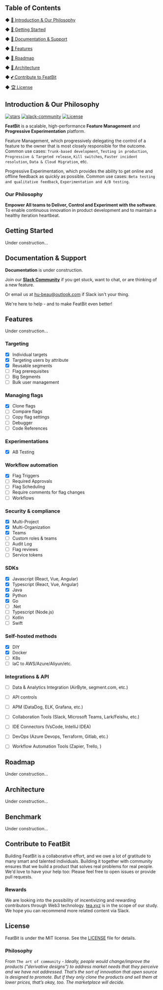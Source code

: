 
## Table of Contents

◆ [:mega: Introduction & Our Philosophy](#introduction--our-philosophy)

◆ [:birthday: Getting Started](#getting-started)

◆ [:syringe: Documentation & Support](#documentation--support)

◆ [:rocket: Features](#features)

◆ [:mag_right: Roadmap](#roadmap)

◆ [:house_with_garden: Architecture](#architecture)

◆ [:two_hearts: Contribute to FeatBit](#contribute-to-featbit)

◆ [:trophy: License](#license)

## Introduction & Our Philosophy

[![stars](https://img.shields.io/github/stars/featbit/featbit.svg?style=flat&logo=github&colorB=red&label=stars)](https://github.com/featbit/featbit)                   [![slack-community](https://img.shields.io/badge/slack-join-3CC798?style=social&logo=slack)](https://join.slack.com/t/featbit/shared_invite/zt-1ew5e2vbb-x6Apan1xZOaYMnFzqZkGNQ)  [![License](https://img.shields.io/static/v1?label=license&message=MIT&color=brightgreen)](https://github.com/featbit/featbit/blob/main/LICENSE)

**FeatBit** is a scalable, high-performance **Feature Management** and **Progressive Experimentation** platform.

Feature Management, which progressively delegating the control of a feature to the owner that is most closely responsible for the outcome. Common use cases: `Trunk-based development`, `Testing in production`, `Progressive & Targeted release`, `Kill switches`, `Faster incident resolution`, `Data & Cloud Migration`, etc.
    
Progressive Experimentation, which provides the ability to get online and offline feedback as quickly as possible. Common use cases: `Beta testing and qualitative feedback`, `Experimentation and A/B testing`.

### Our Philosophy
**Empower All teams to Deliver, Control and Experiment with the software**. To enable continuous innovation in product development and to maintain a healthy iteration heartbeat. 


## Getting Started

Under construction...

## Documentation & Support

**Documentation** is under construction.

Join our [**Slack Community**](https://join.slack.com/t/featbit/shared_invite/zt-1ew5e2vbb-x6Apan1xZOaYMnFzqZkGNQ) if you get stuck, want to chat, or are thinking of a new feature.

Or email us at hu-beau@outlook.com if Slack isn't your thing.

We're here to help - and to make FeatBit even better!

## Features

Under construction...

### Targeting
- [x] Individual targets
- [x] Targeting users by attribute
- [x] Reusable segments
- [ ] Flag prerequisites
- [ ] Big Segments
- [ ] Bulk user management

### Managing flags
- [x] Clone flags
- [ ] Compare flags
- [ ] Copy flag settings
- [ ] Debugger
- [ ] Code References

### Experimentations
- [x] AB Testing

### Workflow automation
- [x] Flag Triggers
- [ ] Required Approvals
- [ ] Flag Scheduling
- [ ] Require comments for flag changes
- [ ] Workflows

### Security & compliance
- [x] Multi-Project
- [x] Multi-Organization
- [x] Teams
- [ ] Custom roles & teams
- [ ] Audit Log
- [ ] Flag reviews
- [ ] Service tokens

### SDKs
- [x] Javascript (React, Vue, Angular)
- [x] Typescript (React, Vue, Angular)
- [x] Java
- [x] Python
- [x] Go 
- [ ] .Net
- [ ] Typescript (Node.js)
- [ ] Kotlin
- [ ] Swift

### Self-hosted methods
- [x] DIY
- [x] Docker
- [ ] K8s
- [ ] IaC to AWS/Azure/Aliyun/etc.

### Integrations & API
- [ ] Data & Analytics Integration (AirByte, segment.com, etc.)
- [ ] API controls
- [ ] APM (DataDog, ELK, Grafana, etc.)
- [ ] Collaboration Tools (Slack, Microsoft Teams, Lark/Feishu, etc.)
- [ ] IDE Connectors (VsCode, IntelliJ IDEA)
- [ ] DevOps (Azure Devops, Terraform, Gitlab, etc.)
- [ ] Workflow Automation Tools (Zapier, Trello, )


## Roadmap

Under construction...

## Architecture

Under construction...

## Benchmark

Under construction...

## Contribute to FeatBit

Building FeatBit is a collaborative effort, and we owe a lot of gratitude to many smart and talented individuals. Building it together with community ensures that we build a product that solves real problems for real people. We'd love to have your help too: Please feel free to open issues or provide pull requests.

### Rewards

We are looking into the possibility of incentivizing and rewarding contributors through Web3 technology. [tea.xyz](https://tea.xyz) is in the scope of our study. We hope you can recommend more related content via Slack.

## License

FeatBit is under the MIT license. See the [LICENSE](https://github.com/featbit/featbit/blob/main/LICENSE) file for details.

### Philosophy

From `The art of community` - *Ideally, people would change/improve the products
("derivative designs") to address market needs that they perceive and we have not addressed.
That’s the sort of innovation that open source is designed to promote. But if they only clone the
products and sell them at lower prices, that’s okay, too. The marketplace will decide.*
